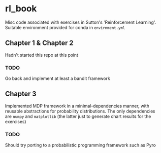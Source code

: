 # rl_book
Misc code associated with exercises in Sutton's 'Reinforcement Learning'.  Suitable environment
provided for conda in `envirnment.yml`

## Chapter 1 & Chapter 2

Hadn't started this repo at this point

### TODO

Go back and implement at least a bandit framework

## Chapter 3

Implemented MDP framework in a minimal-dependencies manner, with reusable abstractions for probability
distributions.  The only dependencies are `numpy` and `matplotlib` (the latter just to generate chart
results for the exercises)

### TODO

Should try porting to a probabilistic programming framework such as Pyro
